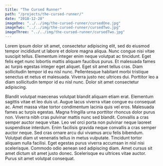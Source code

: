 ```yaml
---
title: "The Cursed Runner"
path: "/projects/the-cursed-runner/"
date: "2018-12-28"
imageOne: "../../img/the-cursed-runner/cursedOne.jpg"
imageTwo: "../../img/the-cursed-runner/cursedTwo.jpg"
imageThree: "../../img/the-cursed-runner/cursedTwo.jpg"
---
```


Lorem ipsum dolor sit amet, consectetur adipiscing elit, sed do eiusmod tempor incididunt ut labore et dolore magna aliqua. Nunc congue nisi vitae suscipit tellus. Elementum integer enim neque volutpat ac tincidunt. Eget felis eget nunc lobortis mattis aliquam faucibus purus. Et malesuada fames ac turpis egestas integer eget aliquet. Eget sit amet tellus cras. Diam sollicitudin tempor id eu nisl nunc. Pellentesque habitant morbi tristique senectus et netus et malesuada. Viverra justo nec ultrices dui. Porttitor leo a diam sollicitudin tempor id eu nisl nunc. Dolor sit amet consectetur adipiscing.

Blandit volutpat maecenas volutpat blandit aliquam etiam erat. Elementum sagittis vitae et leo duis ut. Augue lacus viverra vitae congue eu consequat ac. Amet massa vitae tortor condimentum lacinia quis vel eros. Malesuada fames ac turpis egestas. Magna fringilla urna porttitor rhoncus dolor purus non. Viverra nibh cras pulvinar mattis nunc sed blandit. Convallis a cras semper auctor neque vitae. Leo vel orci porta non pulvinar neque laoreet suspendisse interdum. Enim facilisis gravida neque convallis a cras semper auctor neque. Sed cras ornare arcu dui vivamus arcu felis bibendum. Volutpat diam ut venenatis tellus in metus vulputate. Tincidunt tortor aliquam nulla facilisi. Eget egestas purus viverra accumsan in nisl nisi scelerisque. Commodo odio aenean sed adipiscing diam. Amet cursus sit amet dictum sit amet justo donec. Scelerisque eu ultrices vitae auctor. Purus sit amet volutpat consequat.
